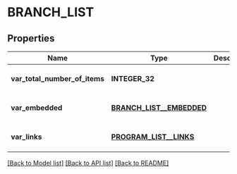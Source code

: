 # BRANCH_LIST

## Properties
Name | Type | Description | Notes
------------ | ------------- | ------------- | -------------
**var_total_number_of_items** | **INTEGER_32** |  | [optional] [default to null]
**var_embedded** | [**BRANCH_LIST__EMBEDDED**](branchList__embedded.md) |  | [optional] [default to null]
**var_links** | [**PROGRAM_LIST__LINKS**](programList__links.md) |  | [optional] [default to null]

[[Back to Model list]](../README.md#documentation-for-models) [[Back to API list]](../README.md#documentation-for-api-endpoints) [[Back to README]](../README.md)


